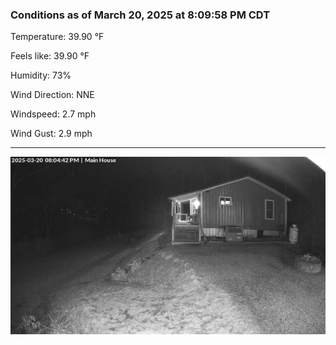 ### Conditions as of March 20, 2025 at 8:09:58 PM CDT 

Temperature: 39.90 &deg;F

Feels like: 39.90 &deg;F

Humidity: 73%

Wind Direction: NNE

Windspeed: 2.7 mph

Wind Gust: 2.9 mph

---

<img src="./images/latest.jpeg"/>

